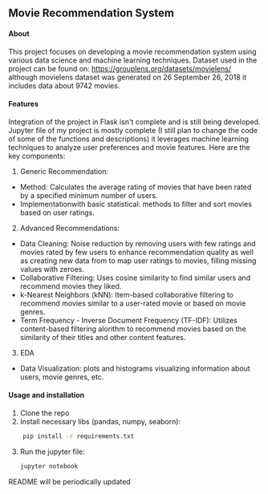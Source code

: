 ## Movie Recommendation System

#### About
This project focuses on developing a movie recommendation system using various data science and machine learning techniques. Dataset used in the project can be found on: https://grouplens.org/datasets/movielens/ although movielens dataset was generated on 26 September 26, 2018 it includes data about 9742 movies. 

#### Features
Integration of the project in Flask isn't complete and is still being developed.
Jupyter file of my project is mostly complete (I still plan to change the code of some of the functions and descriptions) it leverages machine learning techniques to analyze user preferences and movie features. Here are the key components: 

1. Generic Recommendation:
- Method: Calculates the average rating of movies that have been rated by a specified minimum number of users.
- Implementationwith basic statistical: methods to filter and sort movies based on user ratings.
2. Advanced Recommendations:
- Data Cleaning: Noise reduction by removing users with few ratings and movies rated by few users to enhance recommendation quality as well as creating new data from to map user ratings to movies, filling missing values with zeroes.
- Collaborative Filtering: Uses cosine similarity to find similar users and recommend movies they liked.
- k-Nearest Neighbors (kNN): Item-based collaborative filtering to recommend movies similar to a user-rated movie or based on movie genres.
- Term Frequency - Inverse Document Frequency (TF-IDF): Utilizes content-based filtering alorithm to recommend movies based on the similarity of their titles and other content features.
3. EDA
- Data Visualization: plots and histograms visualizing information about users, movie genres, etc.

#### Usage and installation
1. Clone the repo
2. Install necessary libs (pandas, numpy, seaborn):
```bash
    pip install -r requirements.txt
```
3. Run the jupyter file:
    ```bash
    jupyter notebook
    ```

README will be periodically updated